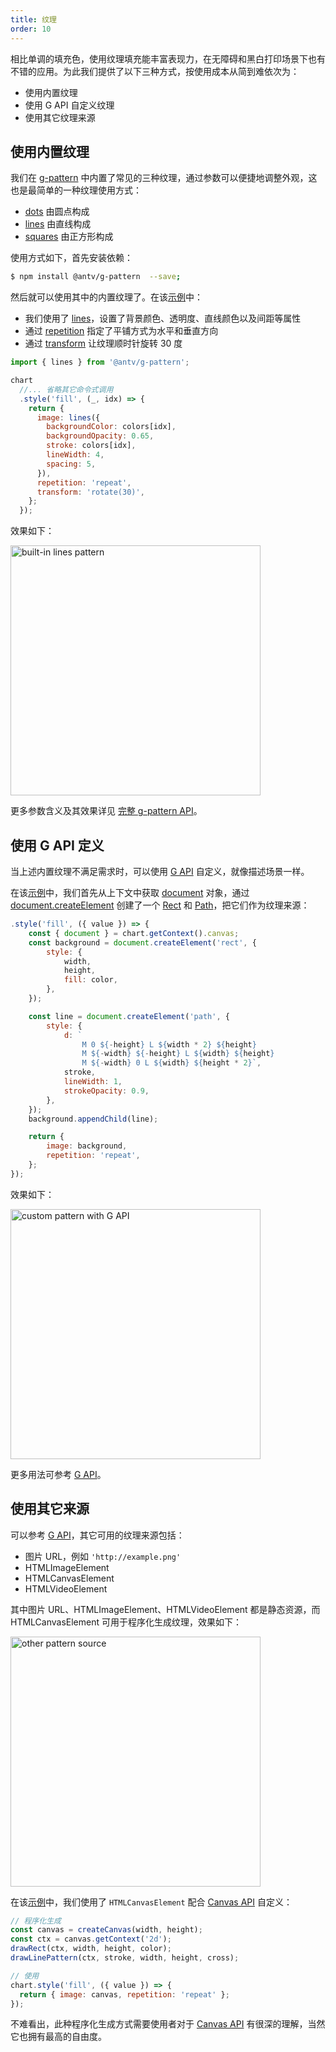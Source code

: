 ```yaml
---
title: 纹理
order: 10
---
```


相比单调的填充色，使用纹理填充能丰富表现力，在无障碍和黑白打印场景下也有不错的应用。为此我们提供了以下三种方式，按使用成本从简到难依次为：

- 使用内置纹理
- 使用 G API 自定义纹理
- 使用其它纹理来源

## 使用内置纹理

我们在 [g-pattern](https://g.antv.antgroup.com/api/css/pattern#g-pattern) 中内置了常见的三种纹理，通过参数可以便捷地调整外观，这也是最简单的一种纹理使用方式：

- [dots](https://g.antv.antgroup.com/api/css/pattern#dots) 由圆点构成
- [lines](https://g.antv.antgroup.com/api/css/pattern#lines) 由直线构成
- [squares](https://g.antv.antgroup.com/api/css/pattern#squares) 由正方形构成

使用方式如下，首先安装依赖：

```bash
$ npm install @antv/g-pattern  --save;
```

然后就可以使用其中的内置纹理了。在该[示例](/zh/examples/theme/pattern#lines-pattern)中：

- 我们使用了 [lines](https://g.antv.antgroup.com/api/css/pattern#lines)，设置了背景颜色、透明度、直线颜色以及间距等属性
- 通过 [repetition](https://g.antv.antgroup.com/api/css/pattern#repetition) 指定了平铺方式为水平和垂直方向
- 通过 [transform](https://g.antv.antgroup.com/api/css/pattern#transform) 让纹理顺时针旋转 30 度

```js
import { lines } from '@antv/g-pattern';

chart
  //... 省略其它命令式调用
  .style('fill', (_, idx) => {
    return {
      image: lines({
        backgroundColor: colors[idx],
        backgroundOpacity: 0.65,
        stroke: colors[idx],
        lineWidth: 4,
        spacing: 5,
      }),
      repetition: 'repeat',
      transform: 'rotate(30)',
    };
  });
```

效果如下：

<img src="https://mdn.alipayobjects.com/huamei_qa8qxu/afts/img/A*Pf4HQJPkQxYAAAAAAAAAAAAADmJ7AQ/original" alt="built-in lines pattern" width="400">

更多参数含义及其效果详见 [完整 g-pattern API](https://g.antv.antgroup.com/api/css/pattern#g-pattern)。

## 使用 G API 定义

当上述内置纹理不满足需求时，可以使用 [G API](https://g.antv.antgroup.com/guide/chapter1) 自定义，就像描述场景一样。

在该[示例](/zh/examples/theme/pattern/#custom-pattern-with-g-api)中，我们首先从上下文中获取 [document](https://g.antv.antgroup.com/api/builtin-objects/document) 对象，通过 [document.createElement](https://g.antv.antgroup.com/api/builtin-objects/document#createelement) 创建了一个 [Rect](https://g.antv.antgroup.com/api/basic/rect) 和 [Path](https://g.antv.antgroup.com/api/basic/path)，把它们作为纹理来源：

```js
.style('fill', ({ value }) => {
    const { document } = chart.getContext().canvas;
    const background = document.createElement('rect', {
        style: {
            width,
            height,
            fill: color,
        },
    });

    const line = document.createElement('path', {
        style: {
            d: `
                M 0 ${-height} L ${width * 2} ${height}
                M ${-width} ${-height} L ${width} ${height}
                M ${-width} 0 L ${width} ${height * 2}`,
            stroke,
            lineWidth: 1,
            strokeOpacity: 0.9,
        },
    });
    background.appendChild(line);

    return {
        image: background,
        repetition: 'repeat',
    };
});
```

效果如下：

<img src="https://mdn.alipayobjects.com/huamei_qa8qxu/afts/img/A*W33JRoaMGPoAAAAAAAAAAAAADmJ7AQ/original" alt="custom pattern with G API" width="400">

更多用法可参考 [G API](https://g.antv.antgroup.com/api/css/pattern#rect)。

## 使用其它来源

可以参考 [G API](https://g.antv.antgroup.com/api/css/pattern#image)，其它可用的纹理来源包括：

- 图片 URL，例如 `'http://example.png'`
- HTMLImageElement
- HTMLCanvasElement
- HTMLVideoElement

其中图片 URL、HTMLImageElement、HTMLVideoElement 都是静态资源，而 HTMLCanvasElement 可用于程序化生成纹理，效果如下：

<img src="https://gw.alipayobjects.com/mdn/rms_6ae20b/afts/img/A*cRmFTItZOtYAAAAAAAAAAAAAARQnAQ" alt="other pattern source" width="400">

在该[示例](/zh/examples/theme/pattern/#custom-pattern-with-canvas)中，我们使用了 `HTMLCanvasElement` 配合 [Canvas API](https://developer.mozilla.org/en-US/docs/Web/API/Canvas_API) 自定义：

```js
// 程序化生成
const canvas = createCanvas(width, height);
const ctx = canvas.getContext('2d');
drawRect(ctx, width, height, color);
drawLinePattern(ctx, stroke, width, height, cross);

// 使用
chart.style('fill', ({ value }) => {
  return { image: canvas, repetition: 'repeat' };
});
```

不难看出，此种程序化生成方式需要使用者对于 [Canvas API](https://developer.mozilla.org/en-US/docs/Web/API/Canvas_API) 有很深的理解，当然它也拥有最高的自由度。
